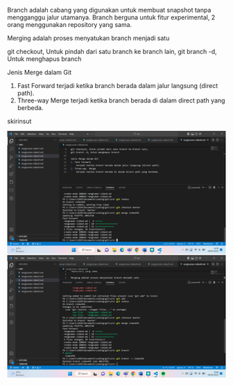 Branch adalah cabang yang digunakan untuk membuat snapshot
tanpa mengganggu jalur utamanya.
Branch berguna untuk fitur experimental, 2 orang menggunakan
repository yang sama.

Merging adalah proses menyatukan branch menjadi satu 

git checkout, Untuk pindah dari satu branch ke branch lain,
git branch -d, Untuk menghapus branch

Jenis Merge dalam Git
1. Fast Forward
    terjadi ketika branch berada dalam jalur langsung (direct path).
2. Three-way  Merge
    terjadi ketika branch berada di dalam direct path yang berbeda.


skirinsut

![ss percobaan branch](https://github.com/Maull09/Misi1-Modul1-SEKURO_Programming-2023-19622267/blob/master/sekirinsut/ss%20percobaan%20branch.png)
![ss2 percobaan branch](https://github.com/Maull09/Misi1-Modul1-SEKURO_Programming-2023-19622267/blob/master/sekirinsut/ss2%20percobaan%20branch.png)
